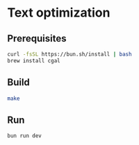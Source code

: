 # Text optimization

## Prerequisites

```sh
curl -fsSL https://bun.sh/install | bash
brew install cgal
```

## Build

```sh
make
```

## Run

```sh
bun run dev
```

